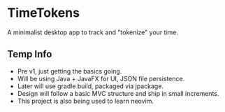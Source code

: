 # TimeTokens

A minimalist desktop app to track and "tokenize" your time.

## Temp Info
- Pre v1, just getting the basics going.
- Will be using Java + JavaFX for UI, JSON file persistence.
- Later will use gradle build, packaged via jpackage.
- Design will follow a basic MVC structure and ship in small increments.
- This project is also being used to learn neovim.
